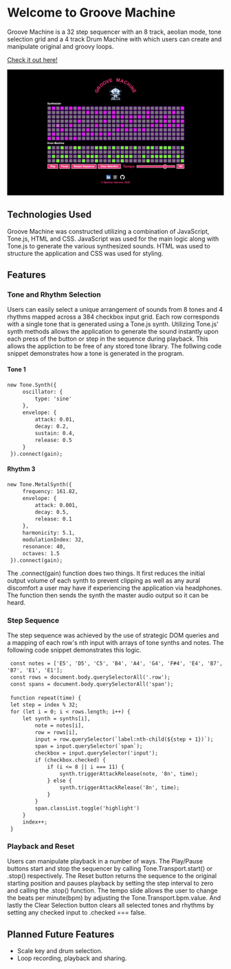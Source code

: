 # Welcome to Groove Machine

Groove Machine is a 32 step sequencer with an 8 track, aeolian mode, tone selection grid and a 4 track Drum Machine with which users can create and manipulate original and groovy loops.

[Check it out here!](https://siascone.github.io/grooveMachine/)

![web-view](assets/grooveMachine3.png)

## Technologies Used

Groove Machine was constructed utilizing a combination of JavaScript, Tone.js, HTML and CSS. JavaScript was used for the main logic along with Tone.js to generate the various synthesized sounds. HTML was used to structure the application and CSS was used for styling.

## Features

### Tone and Rhythm Selection

Users can easily select a unique arrangement of sounds from 8 tones and 4 rhythms mapped across a 384 checkbox input grid. Each row corresponds with a single tone that is generated using a Tone.js synth. Utilizing Tone.js' synth methods allows the application to generate the sound instantly upon each press of the button or step in the sequence during playback. This allows the appliction to be free of any stored tone library. The follwing code snippet demonstrates how a tone is generated in the program.

#### Tone 1

    new Tone.Synth({
         oscillator: {
             type: 'sine'
         },
         envelope: {
             attack: 0.01,
             decay: 0.2,
             sustain: 0.4,
             release: 0.5
         }
     }).connect(gain);
    
#### Rhythm 3

    new Tone.MetalSynth({
         frequency: 161.82,
         envelope: {
             attack: 0.001,
             decay: 0.5,
             release: 0.1
         },
         harmonicity: 5.1,
         modulationIndex: 32,
         resonance: 40,
         octaves: 1.5
     }).connect(gain);

The .connect(gain) function does two things. It first reduces the initial output volume of each synth to prevent clipping as well as any aural discomfort a user may have if experiencing the application via headphones. The function then sends the synth the master audio output so it can be heard.

### Step Sequence

The step sequence was achieved by the use of strategic DOM queries and a mapping of each row's nth input with arrays of tone synths and notes. The following code snippet demonstrates this logic.

     const notes = ['E5', 'D5', 'C5', 'B4', 'A4', 'G4', 'F#4', 'E4', 'B7', 'B7', 'E1', 'E1'];
     const rows = document.body.querySelectorAll('.row');
     const spans = document.body.querySelectorAll('span');
     
     function repeat(time) {
     let step = index % 32;
     for (let i = 0; i < rows.length; i++) {
         let synth = synths[i],
             note = notes[i],
             row = rows[i],
             input = row.querySelector(`label:nth-child(${step + 1})`);
             span = input.querySelector(`span`);
             checkbox = input.querySelector('input');
             if (checkbox.checked) {
                 if (i <= 8 || i === 11) {
                     synth.triggerAttackRelease(note, '8n', time);
                 } else {
                     synth.triggerAttackRelease('8n', time);
                 }
             }
             span.classList.toggle('highlight')
         }
         index++;
     }

### Playback and Reset

Users can manipulate playback in a number of ways. The Play/Pause buttons start and stop the sequencer by calling Tone.Transport.start() or .stop() respectively. The Reset button returns the sequence to the original starting position and pauses playback by setting the step interval to zero and calling the .stop() function. The tempo slide allows the user to change the beats per minute(bpm) by adjusting the Tone.Transport.bpm.value. And lastly the Clear Selection button clears all selected tones and rhythms by setting any checked input to .checked === false.

## Planned Future Features

* Scale key and drum selection.
* Loop recording, playback and sharing.


